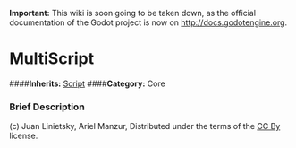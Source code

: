 **Important:** This wiki is soon going to be taken down, as the official documentation of the Godot project is now on http://docs.godotengine.org.

#  MultiScript  
####**Inherits:** [Script](class_script)
####**Category:** Core

###  Brief Description  



(c) Juan Linietsky, Ariel Manzur, Distributed under the terms of the [CC By](https://creativecommons.org/licenses/by/3.0/legalcode) license.
